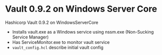 # Vault 0.9.2 on Windows Server Core
Hashicorp Vault 0.9.2 on WindowsServerCore

* Installs vault.exe as a Windows service using nssm.exe (Non-Sucking Service Manager) 
* Has ServiceMonitor.exe to monitor vault service
* ```vault_config.hcl``` describe initial vault config